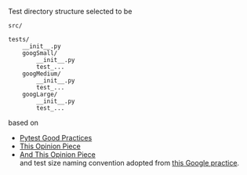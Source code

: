 Test directory structure selected to be
```
src/
    
tests/
    __init__.py
    googSmall/
        __init__.py
        test_...
    googMedium/
        __init__.py
        test_...
    googLarge/
        __init__.py
        test_...
```
based on
- [Pytest Good Practices](https://docs.pytest.org/en/latest/explanation/goodpractices.html#test-discovery)
- [This Opinion Piece](https://blog.ionelmc.ro/2014/05/25/python-packaging/#the-structure)
- [And This Opinion Piece](https://hynek.me/articles/testing-packaging/)<br/>
and test size naming convention adopted from [this Google practice](https://testing.googleblog.com/2010/12/test-sizes.html).